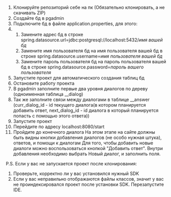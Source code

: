 1. Клонируйте репозиторий себе на пк (Обязательно клонировать, а не скачивать ZIP)
2. Создайте бд в pgadmin
3. Подключите бд в файле application.properties, для этого:
3. 1. Замените адрес бд в строке spring.datasource.url=jdbc:postgresql://localhost:5432/*имя вашей бд*
   2. Замените имя пользователя бд на имя пользователя вашей бд в строке spring.datasource.username=*имя пользователя вашей бд*
   3. Замените пароль пользователя бд на пароль пользователя вашей бд в строке spring.datasource.password=*пароль вашего пользователя*
5. Запустите проект для автоматического создания таблиц бд
6. Остановите работу проекта
7. В pgadmin заполните первые два уровня диалогов по дереву (одноименная таблица __dialog)
8. Так же заполните связи между диалогами в таблице __answer (curr_dialog_id - id текущего диалога(в котором планируется добавить ответ, next_dialog_id - id диалога в который планируется попасть с помощью этого ответа))
9. Запустите проект
10. Перейдите по адресу localhost:8080/start
11. Пройдите до конечного диалога
На этом этапе на сайте должны быть видны кнопки добавления диалогов (не особо нужная штука), ответов, и помощи к диалогам
Для того, чтобы добавить новые диалоги можно воспользоваться кнопкой "Добавить ответ". Внутри добавления необходимо выбрать Новый диалог, и заполнить поля.

P.S. Если у вас не запускается проект после клонирования:
1. Проверьте, корректно ли у вас установился нужный SDK
2. Если у вас неправильно отображаются файлы классов, значит у вас не проиндексировался проект после установки SDK. Перезапустите IDE.

